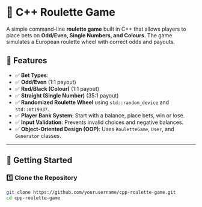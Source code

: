 # 🎰 C++ Roulette Game

A simple command-line **roulette game** built in C++ that allows players to place bets on **Odd/Even, Single Numbers, and Colours**. The game simulates a European roulette wheel with correct odds and payouts.

## 🎯 Features
- ✅ **Bet Types**:
- ✅ **Odd/Even** (1:1 payout)
- ✅ **Red/Black (Colour)** (1:1 payout)
- ✅ **Straight (Single Number)** (35:1 payout)
- ✅ **Randomized Roulette Wheel** using `std::random_device` and `std::mt19937`.
- ✅ **Player Bank System**: Start with a balance, place bets, win or lose.
- ✅ **Input Validation**: Prevents invalid choices and negative balances.
- ✅ **Object-Oriented Design (OOP)**: Uses `RouletteGame`, `User`, and `Generator` classes.

---

## 🚀 Getting Started

### **1️⃣ Clone the Repository**
```bash
git clone https://github.com/yourusername/cpp-roulette-game.git
cd cpp-roulette-game

